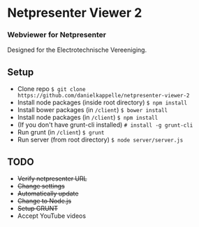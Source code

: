 # Netpresenter Viewer 2
### Webviewer for Netpresenter
Designed for the Electrotechnische Vereeniging.

## Setup
- Clone repo `$ git clone https://github.com/danielkappelle/netpresenter-viewer-2`
- Install node packages (inside root directory) `$ npm install`
- Install bower packages (in `/client`)
`$ bower install`
- Install node packages (in `/client`)
`$ npm install`
- (If you don't have grunt-cli installed) `# install -g grunt-cli`
- Run grunt (in `/client`) `$ grunt`
- Run server (from root directory) `$ node server/server.js`

## TODO
- ~~Verify netpresenter URL~~
- ~~Change settings~~
- ~~Automatically update~~
- ~~Change to Node.js~~
- ~~Setup GRUNT~~
- Accept YouTube videos
